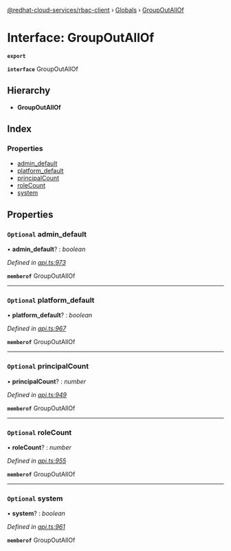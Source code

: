 [@redhat-cloud-services/rbac-client](../README.md) › [Globals](../globals.md) › [GroupOutAllOf](groupoutallof.md)

# Interface: GroupOutAllOf

**`export`** 

**`interface`** GroupOutAllOf

## Hierarchy

* **GroupOutAllOf**

## Index

### Properties

* [admin_default](groupoutallof.md#optional-admin_default)
* [platform_default](groupoutallof.md#optional-platform_default)
* [principalCount](groupoutallof.md#optional-principalcount)
* [roleCount](groupoutallof.md#optional-rolecount)
* [system](groupoutallof.md#optional-system)

## Properties

### `Optional` admin_default

• **admin_default**? : *boolean*

*Defined in [api.ts:973](https://github.com/RedHatInsights/javascript-clients/blob/master/packages/rbac/api.ts#L973)*

**`memberof`** GroupOutAllOf

___

### `Optional` platform_default

• **platform_default**? : *boolean*

*Defined in [api.ts:967](https://github.com/RedHatInsights/javascript-clients/blob/master/packages/rbac/api.ts#L967)*

**`memberof`** GroupOutAllOf

___

### `Optional` principalCount

• **principalCount**? : *number*

*Defined in [api.ts:949](https://github.com/RedHatInsights/javascript-clients/blob/master/packages/rbac/api.ts#L949)*

**`memberof`** GroupOutAllOf

___

### `Optional` roleCount

• **roleCount**? : *number*

*Defined in [api.ts:955](https://github.com/RedHatInsights/javascript-clients/blob/master/packages/rbac/api.ts#L955)*

**`memberof`** GroupOutAllOf

___

### `Optional` system

• **system**? : *boolean*

*Defined in [api.ts:961](https://github.com/RedHatInsights/javascript-clients/blob/master/packages/rbac/api.ts#L961)*

**`memberof`** GroupOutAllOf
